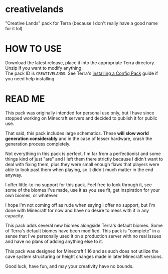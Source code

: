 # creativelands
"Creative Lands" pack for Terra
(because I don't really have a good name for it lol)


# HOW TO USE

Download the latest release, place it into the appropriate Terra directory. Unzip if you want to modify anything.    
The pack ID is `CREATIVELANDS`. See Terra's [installing a Config Pack](https://github.com/PolyhedralDev/Terra/wiki/Config-Packs#how-do-i-install-a-pack) guide if you need help installing.

# READ ME

This pack was originally intended for personal use only, but I have since stopped working on Minecraft servers and decided to publish it for public use.

That said, this pack includes large schematics. These **will slow world generation considerably** and in the case of lesser hardware, crash the generation process completely.

Not everything in this pack is perfect. I'm far from a perfectionist and some things kind of just "are" and I left them there strictly because I didn't want to deal with fixing them, plus they were small enough flaws that players were able to look past them when playing, so it didn't much matter in the end anyway.

I offer little-to-no support for this pack. Feel free to look through it, see some of the biomes I've made, use it as you see fit, get inspiration for your own biomes, or whatever.

I hope I'm not coming off as rude when saying I offer no support, but I'm done with Minecraft for now and have no desire to mess with it in any capacity.

This pack adds several new biomes alongside Terra's default biomes. Some of Terra's default biomes have been modified. This pack is "complete" in a sense that I've personally used it on a production server with no real issues and have no plans of adding anything else to it.

This pack was designed for Minecraft 1.16 and as such does not utilize the cave system structuring or height changes made in later Minecraft versions.

Good luck, have fun, and may your creativity have no bounds.
